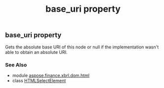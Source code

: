 ﻿---
title: base_uri property
second_title: Aspose.Finance for Python via .NET API References
description: 
type: docs
weight: 210
url: /python-net/aspose.finance.xbrl.dom.html/htmlselectelement/base_uri/
is_root: false
---

## base_uri property


Gets the absolute base URI of this node or null if the implementation wasn't able to obtain an absolute URI.

### See Also
* module [aspose.finance.xbrl.dom.html](../../)
* class [HTMLSelectElement](/finance/python-net/aspose.finance.xbrl.dom.html/htmlselectelement)
